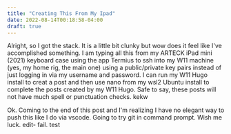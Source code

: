 ```yaml
---
title: "Creating This From My Ipad"
date: 2022-08-14T00:18:58-04:00
draft: true
---
```

Alright, so I got the stack. It is a little bit clunky but wow does it feel like I've accomplished something. I am typing all this from my ARTECK iPad mini (2021) keyboard case using the app Termius to ssh into my W11 machine (yes, my home rig, the main one) using a public/private key pairs instead of just logging in via my username and password. I can run my W11 Hugo install to creat a post and then use nano from my wsl2 Ubuntu install to complete the posts created by my W11 Hugo. Safe to say, these posts will not have much spell or punctuation checks. kekw

Ok. Coming to the end of this post and I'm realizing I have no elegant way to push this like I do via vscode. Going to try git in command prompt. Wish me luck. edit- fail. test
